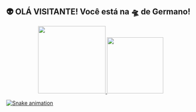 ## 👽 OLÁ VISITANTE! Você está na 🛸 de Germano!

<div align="center">
  <a href="https://www.linkedin.com/in/germanovinicius/">
    <img height="180em" src="https://github-readme-stats.vercel.app/api?username=Germano01&show_icons=true&theme=dark&include_all_commits=true&count_private=true"/>
    <img height="150em" src="https://github-readme-stats.vercel.app/api/top-langs/?username=Germano01&layout=compact&langs_count=7&theme=dark"/>
</div>


  ![Snake animation](https://github.com/Germano01/Germano01/blob/output/github-contribution-grid-snake.svg)
